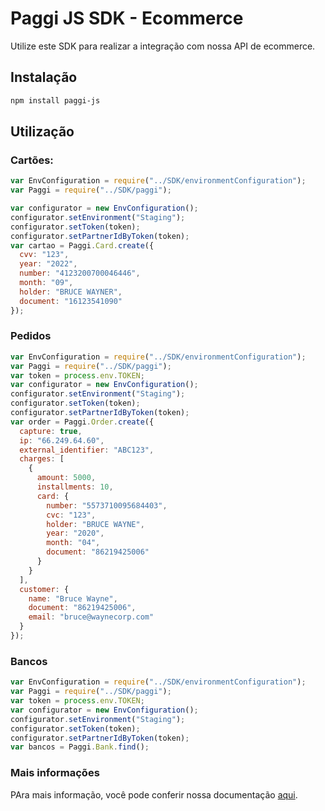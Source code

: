 # Paggi JS SDK - Ecommerce

Utilize este SDK para realizar a integração com nossa API de ecommerce.

## Instalação

```sh
npm install paggi-js
```

## Utilização

### Cartões:

```js
var EnvConfiguration = require("../SDK/environmentConfiguration");
var Paggi = require("../SDK/paggi");

var configurator = new EnvConfiguration();
configurator.setEnvironment("Staging");
configurator.setToken(token);
configurator.setPartnerIdByToken(token);
var cartao = Paggi.Card.create({
  cvv: "123",
  year: "2022",
  number: "4123200700046446",
  month: "09",
  holder: "BRUCE WAYNER",
  document: "16123541090"
});
```

### Pedidos

```js
var EnvConfiguration = require("../SDK/environmentConfiguration");
var Paggi = require("../SDK/paggi");
var token = process.env.TOKEN;
var configurator = new EnvConfiguration();
configurator.setEnvironment("Staging");
configurator.setToken(token);
configurator.setPartnerIdByToken(token);
var order = Paggi.Order.create({
  capture: true,
  ip: "66.249.64.60",
  external_identifier: "ABC123",
  charges: [
    {
      amount: 5000,
      installments: 10,
      card: {
        number: "5573710095684403",
        cvc: "123",
        holder: "BRUCE WAYNE",
        year: "2020",
        month: "04",
        document: "86219425006"
      }
    }
  ],
  customer: {
    name: "Bruce Wayne",
    document: "86219425006",
    email: "bruce@waynecorp.com"
  }
});
```

### Bancos

```js
var EnvConfiguration = require("../SDK/environmentConfiguration");
var Paggi = require("../SDK/paggi");
var token = process.env.TOKEN;
var configurator = new EnvConfiguration();
configurator.setEnvironment("Staging");
configurator.setToken(token);
configurator.setPartnerIdByToken(token);
var bancos = Paggi.Bank.find();
```

### Mais informações

PAra mais informação, você pode conferir nossa documentação [aqui](https://developers.paggi.com/).
